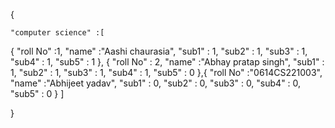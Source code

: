 {

    "computer science" :[
{
    "roll No" :1,
    "name" :"Aashi chaurasia",
    "sub1" : 1,
    "sub2" : 1,
    "sub3" : 1,
    "sub4" : 1,
    "sub5" : 1
},
{
    "roll No" : 2,
    "name" :"Abhay pratap singh",
    "sub1" : 1,
    "sub2" : 1,
    "sub3" : 1,
    "sub4" : 1,
    "sub5" : 0
},{
    "roll No" :"0614CS221003",
    "name" :"Abhijeet yadav",
    "sub1" : 0,
    "sub2" : 0,
    "sub3" : 0,
    "sub4" : 0,
    "sub5" : 0
}
    ]        
    
}
